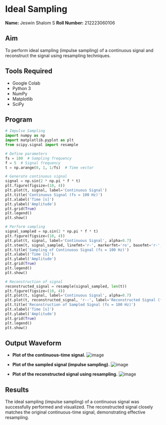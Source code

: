 # Ideal Sampling

**Name:** Jeswin Shalom S
**Roll Number:** 212223060106

## Aim
To perform ideal sampling (impulse sampling) of a continuous signal and reconstruct the signal using resampling techniques.

## Tools Required
- Google Colab
- Python 3
- NumPy
- Matplotlib
- SciPy

## Program
```python
# Impulse Sampling
import numpy as np
import matplotlib.pyplot as plt
from scipy.signal import resample

# Define parameters
fs = 100  # Sampling frequency
f = 5  # Signal frequency
t = np.arange(0, 1, 1/fs)  # Time vector

# Generate continuous signal
signal = np.sin(2 * np.pi * f * t)
plt.figure(figsize=(10, 4))
plt.plot(t, signal, label='Continuous Signal')
plt.title('Continuous Signal (fs = 100 Hz)')
plt.xlabel('Time [s]')
plt.ylabel('Amplitude')
plt.grid(True)
plt.legend()
plt.show()

# Perform sampling
signal_sampled = np.sin(2 * np.pi * f * t)
plt.figure(figsize=(10, 4))
plt.plot(t, signal, label='Continuous Signal', alpha=0.7)
plt.stem(t, signal_sampled, linefmt='r-', markerfmt='ro', basefmt='r-', label='Sampled Signal (fs = 100 Hz)')
plt.title('Sampling of Continuous Signal (fs = 100 Hz)')
plt.xlabel('Time [s]')
plt.ylabel('Amplitude')
plt.grid(True)
plt.legend()
plt.show()

# Reconstruction of signal
reconstructed_signal = resample(signal_sampled, len(t))
plt.figure(figsize=(10, 4))
plt.plot(t, signal, label='Continuous Signal', alpha=0.7)
plt.plot(t, reconstructed_signal, 'r--', label='Reconstructed Signal (fs = 100 Hz)')
plt.title('Reconstruction of Sampled Signal (fs = 100 Hz)')
plt.xlabel('Time [s]')
plt.ylabel('Amplitude')
plt.grid(True)
plt.legend()
plt.show()
```

## Output Waveform
- **Plot of the continuous-time signal.**
  ![image](https://github.com/user-attachments/assets/659577ca-8ab1-4555-b49a-87f50793ae64)

- **Plot of the sampled signal (impulse sampling).**
  ![image](https://github.com/user-attachments/assets/bbba7c52-355f-4b19-adf9-6feaeea7eeaa)

- **Plot of the reconstructed signal using resampling.**
  ![image](https://github.com/user-attachments/assets/190a8340-0218-4fde-91ca-258f0cc19c79)



## Results
The ideal sampling (impulse sampling) of a continuous signal was successfully performed and visualized. The reconstructed signal closely matches the original continuous-time signal, demonstrating effective resampling.

